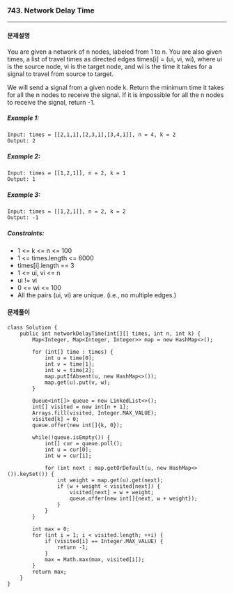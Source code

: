 ### 743. Network Delay Time

---

#### 문제설명

You are given a network of n nodes, labeled from 1 to n. You are also given times, a list of travel times as directed edges times[i] = (ui, vi, wi), where ui is the source node, vi is the target node, and wi is the time it takes for a signal to travel from source to target.

We will send a signal from a given node k. Return the minimum time it takes for all the n nodes to receive the signal. If it is impossible for all the n nodes to receive the signal, return -1.

##### Example 1:

```
Input: times = [[2,1,1],[2,3,1],[3,4,1]], n = 4, k = 2
Output: 2
```

##### Example 2:

```
Input: times = [[1,2,1]], n = 2, k = 1
Output: 1
```

##### Example 3:

```
Input: times = [[1,2,1]], n = 2, k = 2
Output: -1
```

##### Constraints:

- 1 <= k <= n <= 100
- 1 <= times.length <= 6000
- times[i].length == 3
- 1 <= ui, vi <= n
- ui != vi
- 0 <= wi <= 100
- All the pairs (ui, vi) are unique. (i.e., no multiple edges.)


#### 문제풀이

```
class Solution {
    public int networkDelayTime(int[][] times, int n, int k) {
        Map<Integer, Map<Integer, Integer>> map = new HashMap<>();

        for (int[] time : times) {
            int u = time[0];
            int v = time[1];
            int w = time[2];
            map.putIfAbsent(u, new HashMap<>());
            map.get(u).put(v, w);
        }

        Queue<int[]> queue = new LinkedList<>();
        int[] visited = new int[n + 1];
        Arrays.fill(visited, Integer.MAX_VALUE);
        visited[k] = 0;
        queue.offer(new int[]{k, 0});

        while(!queue.isEmpty()) {
            int[] cur = queue.poll();
            int u = cur[0];
            int w = cur[1];

            for (int next : map.getOrDefault(u, new HashMap<>()).keySet()) {
                int weight = map.get(u).get(next);
                if (w + weight < visited[next]) {
                    visited[next] = w + weight;
                    queue.offer(new int[]{next, w + weight});
                }
            }
        }

        int max = 0;
        for (int i = 1; i < visited.length; ++i) {
            if (visited[i] == Integer.MAX_VALUE) {
                return -1;
            }
            max = Math.max(max, visited[i]);
        }
        return max;
    }
}
```
